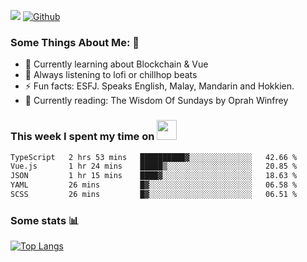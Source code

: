![](https://visitor-badge.laobi.icu/badge?page_id=seanho96.seanho96)
[![Github](https://img.shields.io/github/followers/seanho96?label=Follow&style=social)](https://github.com/seanho96)

### Some Things About Me: 👋
- 🌱 Currently learning about Blockchain & Vue
- :musical_note: Always listening to lofi or chillhop beats
- :zap: Fun facts: ESFJ. Speaks English, Malay, Mandarin and Hokkien.
- :book: Currently reading: The Wisdom Of Sundays by Oprah Winfrey

### This week I spent my time on <img src="https://media.giphy.com/media/SvQzkTQb3ZwKcj1QTO/giphy.gif" width="32">

<!--START_SECTION:waka-->

```txt
TypeScript   2 hrs 53 mins   ██████████▓░░░░░░░░░░░░░░   42.66 %
Vue.js       1 hr 24 mins    █████▒░░░░░░░░░░░░░░░░░░░   20.85 %
JSON         1 hr 15 mins    ████▓░░░░░░░░░░░░░░░░░░░░   18.63 %
YAML         26 mins         █▓░░░░░░░░░░░░░░░░░░░░░░░   06.58 %
SCSS         26 mins         █▓░░░░░░░░░░░░░░░░░░░░░░░   06.51 %
```

<!--END_SECTION:waka-->

### Some stats 📊

[![Top Langs](https://github-readme-stats.vercel.app/api/top-langs/?username=seanho96&layout=compact&theme=graywhite)](https://github.com/anuraghazra/github-readme-stats)
<br/>
<!-- ![GitHub stats](https://github-readme-stats.vercel.app/api?username=seanho96&show_icons=true&theme=graywhite)-->


